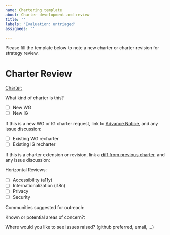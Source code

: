 ```yaml
---
name: Chartering template
about: Charter development and review
title: ''
labels: 'Evaluation: untriaged'
assignees: ''

---
```

Please fill the template below to note a new charter or charter revision for strategy review.

# Charter Review

[Charter:](link)

What kind of charter is this? 

 - [ ] New WG
 - [ ] New IG
 
If this is a new WG or IG charter request, link to [Advance Notice](), and any issue discussion: 

 - [ ] Existing WG recharter
 - [ ] Existing IG recharter

If this is a charter extension or revision, link a [diff from previous charter](https://services.w3.org/htmldiff), and any issue discussion:

Horizontal Reviews:
  - [ ] Accessibility (a11y)
  - [ ] Internationalization (i18n)
  - [ ] Privacy
  - [ ] Security

Communities suggested for outreach: 

Known or potential areas of concern?: 

Where would you like to see issues raised? (github preferred, email, ...)
